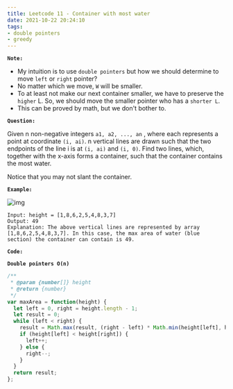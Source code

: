 ```yaml
---
title: Leetcode 11 - Container with most water
date: 2021-10-22 20:24:10
tags:
- double pointers
- greedy
---
```

**`Note:`**
- My intuition is to use `double pointers` but how we should determine to move `left` or `right` pointer?
- No matter which we move, `W` will be smaller.
- To at least not make our next container smaller, we have to preserve the `higher` L. So, we should move the smaller pointer who has a `shorter L`.
- This can be proved by math, but we don't bother to.

**`Question:`**

Given n non-negative integers `a1, a2, ..., an` , where each represents a point at coordinate `(i, ai)`. n vertical lines are drawn such that the two endpoints of the line i is at `(i, ai)` and `(i, 0)`. Find two lines, which, together with the x-axis forms a container, such that the container contains the most water.

Notice that you may not slant the container.

**`Example:`**

![img](https://s3-lc-upload.s3.amazonaws.com/uploads/2018/07/17/question_11.jpg)
```
Input: height = [1,8,6,2,5,4,8,3,7]
Output: 49
Explanation: The above vertical lines are represented by array [1,8,6,2,5,4,8,3,7]. In this case, the max area of water (blue section) the container can contain is 49.
```

**`Code:`**

**`Double pointers O(n)`**
```javascript
/**
 * @param {number[]} height
 * @return {number}
 */
var maxArea = function(height) {
  let left = 0, right = height.length - 1;
  let result = 0;
  while (left < right) {
    result = Math.max(result, (right - left) * Math.min(height[left], height[right]));
    if (height[left] < height[right]) {
      left++;
    } else {
      right--;
    }
  }
  return result;
};
```